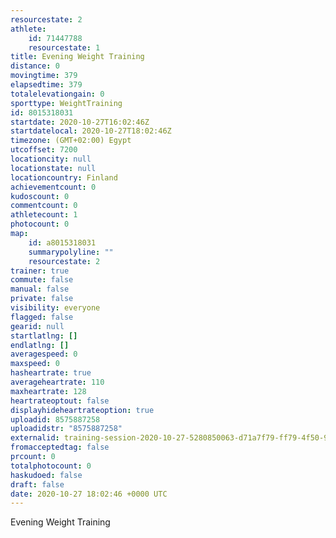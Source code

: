 ```yaml
---
resourcestate: 2
athlete:
    id: 71447788
    resourcestate: 1
title: Evening Weight Training
distance: 0
movingtime: 379
elapsedtime: 379
totalelevationgain: 0
sporttype: WeightTraining
id: 8015318031
startdate: 2020-10-27T16:02:46Z
startdatelocal: 2020-10-27T18:02:46Z
timezone: (GMT+02:00) Egypt
utcoffset: 7200
locationcity: null
locationstate: null
locationcountry: Finland
achievementcount: 0
kudoscount: 0
commentcount: 0
athletecount: 1
photocount: 0
map:
    id: a8015318031
    summarypolyline: ""
    resourcestate: 2
trainer: true
commute: false
manual: false
private: false
visibility: everyone
flagged: false
gearid: null
startlatlng: []
endlatlng: []
averagespeed: 0
maxspeed: 0
hasheartrate: true
averageheartrate: 110
maxheartrate: 128
heartrateoptout: false
displayhideheartrateoption: true
uploadid: 8575887258
uploadidstr: "8575887258"
externalid: training-session-2020-10-27-5280850063-d71a7f79-ff79-4f50-9d5f-494880a2dcef.fit
fromacceptedtag: false
prcount: 0
totalphotocount: 0
haskudoed: false
draft: false
date: 2020-10-27 18:02:46 +0000 UTC
---
```

Evening Weight Training